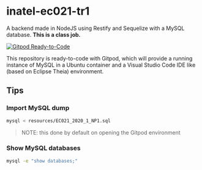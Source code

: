 # inatel-ec021-tr1

A backend made in NodeJS using Restify and Sequelize with a MySQL database. **This is a class job.**

[![Gitpod Ready-to-Code](https://img.shields.io/badge/Gitpod-Ready--to--Code-blue?logo=gitpod)](https://gitpod.io/#https://github.com/felipecassiors/inatel-ec021-tr1)

This repository is ready-to-code with Gitpod, which will provide a running instance of MySQL in a Ubuntu container and a Visual Studio Code IDE like (based on Eclipse Theia) environment.

## Tips

### Import MySQL dump

```sh
mysql < resources/EC021_2020_1_NP1.sql
```

> NOTE: this done by default on opening the Gitpod environment

### Show MySQL databases

```sh
mysql -e "show databases;"
```
